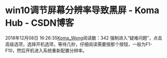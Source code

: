 # win10调节屏幕分辨率导致黑屏 - Koma Hub - CSDN博客
2018年12月08日 16:26:35[Koma_Wong](https://me.csdn.net/Rong_Toa)阅读数：342
强制进入“疑难问题”，点击高级选项，选择开机选项，等待几秒，仔细阅读需要按那个按钮，一般为F1-F10，然后开机进入系统重新配置分辨率。
